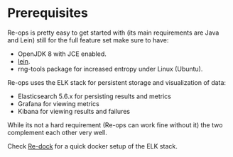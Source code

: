 
# Prerequisites

Re-ops is pretty easy to get started with (its main requirements are Java and Lein) still for the full feature set make sure to have:

* OpenJDK 8 with JCE enabled.
* [lein](https://leiningen.org/).
* rng-tools package for increased entropy under Linux (Ubuntu).


Re-ops uses the ELK stack for persistent storage and visualization of data:

* Elasticsearch 5.6.x for persisting results and metrics
* Grafana for viewing metrics
* Kibana for viewing results and failures

While its not a hard requirement (Re-ops can work fine without it) the two complement each other very well.

Check [Re-dock](basics/README.md#re-gent) for a quick docker setup of the ELK stack.

